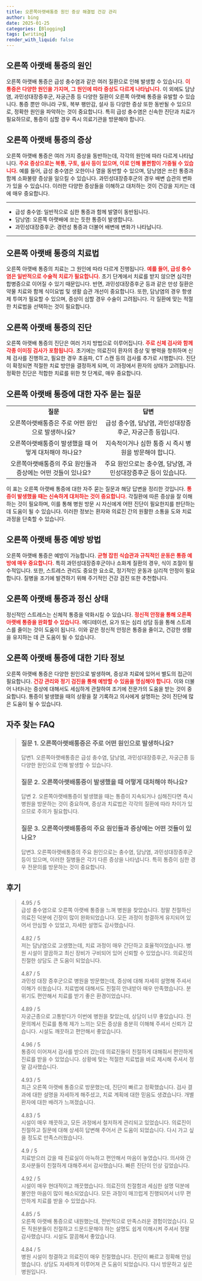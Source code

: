 ```yaml
---
title: 오른쪽아랫배통증 원인 증상 해결법 건강 관리
author: bing
date: 2025-01-25
categories: [Blogging]
tags: [writing]
render_with_liquid: false
---
```



<h2 id='오른쪽아랫배통증의원인'>오른쪽 아랫배 통증의 원인</h2>

<p>오른쪽 아랫배 통증은 급성 충수염과 같은 여러 질환으로 인해 발생할 수 있습니다. <b><span style="color: #ee2323;">이 통증은 다양한 원인을 가지며, 그 원인에 따라 증상도 다르게 나타납니다.</span></b> 이 외에도 담낭염, 과민성대장증후군, 자궁근종 등 다양한 질환이 오른쪽 아랫배 통증을 유발할 수 있습니다. 통증 뿐만 아니라 구토, 복부 팽만감, 설사 등 다양한 증상 또한 동반될 수 있으므로, 정확한 원인을 파악하는 것이 중요합니다. 특히 급성 충수염은 신속한 진단과 치료가 필요하므로, 통증이 심할 경우 즉시 의료기관을 방문해야 합니다.</p>

<h2 id='오른쪽아랫배통증의증상'>오른쪽 아랫배 통증의 증상</h2>

<p>오른쪽 아랫배 통증은 여러 가지 증상을 동반하는데, 각각의 원인에 따라 다르게 나타납니다. <b><span style="color: #ee2323;">주요 증상으로는 복통, 구토, 설사 등이 있으며, 이로 인해 불편함이 가중될 수 있습니다.</span></b> 예를 들어, 급성 충수염은 오한이나 열을 동반할 수 있으며, 담낭염은 쓰린 통증과 함께 소화불량 증상을 일으킬 수 있습니다. 과민성대장증후군의 경우 배변 습관의 변화가 있을 수 있습니다. 이러한 다양한 증상들을 이해하고 대처하는 것이 건강을 지키는 데에 매우 중요합니다.</p>

<hr />

<ul>
    <li>급성 충수염: 일반적으로 심한 통증과 함께 발열이 동반됩니다.</li>
    <li>담낭염: 오른쪽 아랫배에 쏘는 듯한 통증이 발생합니다.</li>
    <li>과민성대장증후군: 경련성 통증과 더불어 배변에 변화가 나타납니다.</li>
</ul>

<hr />

<h2 id='오른쪽아랫배통증의치료법'>오른쪽 아랫배 통증의 치료법</h2>

<p>오른쪽 아랫배 통증의 치료는 그 원인에 따라 다르게 진행됩니다. <b><span style="color: #ee2323;">예를 들어, 급성 충수염은 일반적으로 수술적 치료가 필요합니다.</span></b> 초기 단계에서 치료를 받지 않으면 심각한 합병증으로 이어질 수 있기 때문입니다. 반면, 과민성대장증후군 등과 같은 만성 질환은 약물 치료와 함께 식이요법 및 생활 습관 개선이 중요합니다. 또한, 담낭염의 경우 항생제 투여가 필요할 수 있으며, 증상이 심할 경우 수술이 고려됩니다. 각 질환에 맞는 적절한 치료법을 선택하는 것이 필요합니다.</p>

<h2 id='오른쪽아랫배통증의진단'>오른쪽 아랫배 통증의 진단</h2>

<p>오른쪽 아랫배 통증의 진단은 여러 가지 방법으로 이루어집니다. <b><span style="color: #ee2323;">주로 신체 검사와 함께 각종 이미징 검사가 포함됩니다.</span></b> 초기에는 의료진이 환자의 증상 및 병력을 청취하며 신체 검사를 진행하고, 필요한 경우 초음파, CT 스캔 등의 검사를 추가로 시행합니다. 진단이 확정되면 적절한 치료 방안을 결정하게 되며, 이 과정에서 환자의 상태가 고려됩니다. 정확한 진단은 적합한 치료를 위한 첫 단계로, 매우 중요합니다.</p>

<h2 id='오른쪽아랫배통증자주묻는질문'>오른쪽 아랫배 통증에 대한 자주 묻는 질문</h2>

<table>
    <tr>
        <td style="text-align: center; height: 17px;"><b>질문</b></td>
        <td style="text-align: center; height: 17px;"><b>답변</b></td>
    </tr>
    <tr>
        <td style="text-align: center; height: 17px;">오른쪽아랫배통증은 주로 어떤 원인으로 발생하나요?</td>
        <td style="text-align: center; height: 17px;">급성 충수염, 담낭염, 과민성대장증후군, 자궁근종 등입니다.</td>
    </tr>
    <tr>
        <td style="text-align: center; height: 17px;">오른쪽아랫배통증이 발생했을 때 어떻게 대처해야 하나요?</td>
        <td style="text-align: center; height: 17px;">지속적이거나 심한 통증 시 즉시 병원을 방문해야 합니다.</td>
    </tr>
    <tr>
        <td style="text-align: center; height: 17px;">오른쪽아랫배통증의 주요 원인들과 증상에는 어떤 것들이 있나요?</td>
        <td style="text-align: center; height: 17px;">주요 원인으로는 충수염, 담낭염, 과민성대장증후군 등이 있습니다.</td>
    </tr>
</table>

<p>이 표는 오른쪽 아랫배 통증에 대한 자주 묻는 질문과 해당 답변을 정리한 것입니다. <b><span style="color: #ee2323;">통증이 발생했을 때는 신속하게 대처하는 것이 중요합니다.</span></b> 각질환에 따른 증상을 잘 이해하는 것이 필요하며, 이를 통해 병원 방문 시 자신에게 어떤 진단이 필요한지를 판단하는 데 도움이 될 수 있습니다. 이러한 정보는 환자와 의료진 간의 원활한 소통을 도와 치료 과정을 단축할 수 있습니다.</p>

<h2 id='오른쪽아랫배통증예방방법'>오른쪽 아랫배 통증 예방 방법</h2>

<p>오른쪽 아랫배 통증은 예방이 가능합니다. <b><span style="color: #ee2323;">균형 잡힌 식습관과 규칙적인 운동은 통증 예방에 매우 중요합니다.</span></b> 특히 과민성대장증후군이나 소화계 질환의 경우, 식이 조절이 필수적입니다. 또한, 스트레스 관리도 중요한 요소로, 정기적인 운동과 심리적 안정이 필요합니다. 질병을 조기에 발견하기 위해 주기적인 건강 검진 또한 추천합니다.</p>

<h2 id='오른쪽아랫배통증과정신상태'>오른쪽 아랫배 통증과 정신 상태</h2>

<p>정신적인 스트레스는 신체적 통증을 악화시킬 수 있습니다. <b><span style="color: #ee2323;">정신적 안정을 통해 오른쪽 아랫배 통증을 완화할 수 있습니다.</span></b> 메디테이션, 요가 또는 심리 상담 등을 통해 스트레스를 줄이는 것이 도움이 됩니다. 이와 같은 정신적 안정은 통증을 줄이고, 건강한 생활을 유지하는 데 큰 도움이 될 수 있습니다.</p>

<h2 id='오른쪽아랫배통증기타정보'>오른쪽 아랫배 통증에 대한 기타 정보</h2>

<p>오른쪽 아랫배 통증은 다양한 원인으로 발생하며, 증상과 치료에 있어서 별도의 접근이 필요합니다. <b><span style="color: #ee2323;">건강 관리와 정기 검진을 통해 예방할 수 있음을 명심해야 합니다.</span></b> 이와 더불어 나타나는 증상에 대해서도 세심하게 관찰하여 조기에 전문가의 도움을 받는 것이 중요합니다. 통증이 발생했을 때의 상황을 잘 기록하고 의사에게 설명하는 것이 진단에 많은 도움이 될 수 있습니다.</p>


<h2 id='자주_찾는_FAQ'>자주 찾는 FAQ</h2>
<div itemscope="" itemtype="https://schema.org/FAQPage"> 
<blockquote> 
<div itemscope="" itemprop="mainEntity" itemtype="https://schema.org/Question"> 
<h3 itemprop="name">질문 1. 오른쪽아랫배통증은 주로 어떤 원인으로 발생하나요? </h3> 
<div itemscope="" itemprop="acceptedAnswer" itemtype="https://schema.org/Answer"> 
<span itemprop="text"> 
<p>답변1. 오른쪽아랫배통증은 급성 충수염, 담낭염, 과민성대장증후군, 자궁근종 등 다양한 원인으로 인해 발생할 수 있습니다.</p> 
</span> 
</div> 
</div> 
<div itemscope="" itemprop="mainEntity" itemtype="https://schema.org/Question"> 
<h3 itemprop="name">질문 2. 오른쪽아랫배통증이 발생했을 때 어떻게 대처해야 하나요? </h3> 
<div itemscope="" itemprop="acceptedAnswer" itemtype="https://schema.org/Answer"> 
<span itemprop="text"> 
<p>답변 2. 오른쪽아랫배통증이 발생했을 때는 통증이 지속되거나 심해진다면 즉시 병원을 방문하는 것이 중요하며, 증상과 치료법은 각각의 질환에 따라 차이가 있으므로 주의가 필요합니다.</p> 
</span> 
</div> 
</div> 
<div itemscope="" itemprop="mainEntity" itemtype="https://schema.org/Question"> 
<h3 itemprop="name">질문 3. 오른쪽아랫배통증의 주요 원인들과 증상에는 어떤 것들이 있나요?</h3> 
<div itemscope="" itemprop="acceptedAnswer" itemtype="https://schema.org/Answer"> 
<span itemprop="text"> 
<p>답변3. 오른쪽아랫배통증의 주요 원인으로는 충수염, 담낭염, 과민성대장증후군 등이 있으며, 이러한 질병들은 각기 다른 증상을 나타냅니다. 특히 통증이 심한 경우 전문의를 방문하는 것이 중요합니다.</p> 
</span> 
</div> 
</div> 
</blockquote> 
</div>
<h2 id='후기'>후기</h2>
<div itemscope itemtype="https://schema.org/Product">
  <blockquote>
  <div itemprop="review" itemscope itemtype="https://schema.org/Review">
      <div itemprop="reviewRating" itemscope itemtype="https://schema.org/Rating"> <span itemprop="ratingValue">4.95</span> / <span itemprop="bestRating">5</span> </div>
      <span itemprop="reviewBody">급성 충수염으로 오른쪽 아랫배 통증을 느껴 병원을 찾았습니다. 정말 친절하신 의료진 덕분에 긴장이 많이 완화되었습니다. 모든 과정이 청결하게 유지되어 있어서 안심할 수 있었고, 자세한 설명도 감사했습니다.</span>
  </div>
  <br>
  <div itemprop="review" itemscope itemtype="https://schema.org/Review">
      <div itemprop="reviewRating" itemscope itemtype="https://schema.org/Rating"> <span itemprop="ratingValue">4.82</span> / <span itemprop="bestRating">5</span> </div>
      <span itemprop="reviewBody">저는 담낭염으로 고생했는데, 치료 과정이 매우 간단하고 효율적이었습니다. 병원 시설이 깔끔하고 최신 장비가 구비되어 있어 신뢰할 수 있었습니다. 의료진의 친절한 상담도 큰 도움이 되었습니다.</span>
  </div>
  <br>
  <div itemprop="review" itemscope itemtype="https://schema.org/Review">
      <div itemprop="reviewRating" itemscope itemtype="https://schema.org/Rating"> <span itemprop="ratingValue">4.87</span> / <span itemprop="bestRating">5</span> </div>
      <span itemprop="reviewBody">과민성 대장 증후군으로 병원을 방문했는데, 증상에 대해 자세히 설명해 주셔서 이해가 쉬웠습니다. 치료법에 대해서도 친절히 안내받아 매우 만족했습니다. 분위기도 편안해서 치료를 받기 좋은 환경이었습니다.</span>
  </div>
  <br>
  <div itemprop="review" itemscope itemtype="https://schema.org/Review">
      <div itemprop="reviewRating" itemscope itemtype="https://schema.org/Rating"> <span itemprop="ratingValue">4.89</span> / <span itemprop="bestRating">5</span> </div>
      <span itemprop="reviewBody">자궁근종으로 고통받다가 이번에 병원을 찾았는데, 상담이 너무 좋았습니다. 전문의께서 진료를 통해 제가 느끼는 모든 증상을 충분히 이해해 주셔서 신뢰가 갔습니다. 시설도 깨끗하고 편안해서 좋았습니다.</span>
  </div>
  <br>
  <div itemprop="review" itemscope itemtype="https://schema.org/Review">
      <div itemprop="reviewRating" itemscope itemtype="https://schema.org/Rating"> <span itemprop="ratingValue">4.96</span> / <span itemprop="bestRating">5</span> </div>
      <span itemprop="reviewBody"> 통증이 이어져서 검사를 받으러 갔는데 의료진들이 친절하게 대해줘서 편안하게 진료를 받을 수 있었습니다. 상황에 맞는 적절한 치료법을 바로 제시해 주셔서 정말 감사했습니다.</span>
  </div>
  <br>
  <div itemprop="review" itemscope itemtype="https://schema.org/Review">
      <div itemprop="reviewRating" itemscope itemtype="https://schema.org/Rating"> <span itemprop="ratingValue">4.93</span> / <span itemprop="bestRating">5</span> </div>
      <span itemprop="reviewBody">최근 오른쪽 아랫배 통증으로 방문했는데, 진단이 빠르고 정확했습니다. 검사 결과에 대한 설명을 자세하게 해주셨고, 치료 계획에 대한 믿음도 생겼습니다. 개별 환자에 대한 배려가 느껴졌습니다.</span>
  </div>
  <br>
  <div itemprop="review" itemscope itemtype="https://schema.org/Review">
      <div itemprop="reviewRating" itemscope itemtype="https://schema.org/Rating"> <span itemprop="ratingValue">4.83</span> / <span itemprop="bestRating">5</span> </div>
      <span itemprop="reviewBody">시설이 매우 깨끗하고, 모든 과정에서 철저하게 관리되고 있었습니다. 의료진이 친절하고 질문에 대해 상세히 답변해 주어서 큰 도움이 되었습니다. 다시 가고 싶을 정도로 만족스러웠습니다.</span>
  </div>
  <br>
  <div itemprop="review" itemscope itemtype="https://schema.org/Review">
      <div itemprop="reviewRating" itemscope itemtype="https://schema.org/Rating"> <span itemprop="ratingValue">4.9</span> / <span itemprop="bestRating">5</span> </div>
      <span itemprop="reviewBody">치료받으러 갔을 때 진료실이 아늑하고 편안해서 마음이 놓였습니다. 의사와 간호사분들이 친절하게 대해주셔서 감사했습니다. 빠른 진단이 인상 깊었습니다.</span>
  </div>
  <br>
  <div itemprop="review" itemscope itemtype="https://schema.org/Review">
      <div itemprop="reviewRating" itemscope itemtype="https://schema.org/Rating"> <span itemprop="ratingValue">4.92</span> / <span itemprop="bestRating">5</span> </div>
      <span itemprop="reviewBody">시설이 매우 현대적이고 깨끗했습니다. 의료진의 친절함과 세심한 설명 덕분에 불안한 마음이 많이 해소되었습니다. 모든 과정이 매끄럽게 진행되어서 너무 편안하게 치료를 받을 수 있었습니다.</span>
  </div>
  <br>
  <div itemprop="review" itemscope itemtype="https://schema.org/Review">
      <div itemprop="reviewRating" itemscope itemtype="https://schema.org/Rating"> <span itemprop="ratingValue">4.85</span> / <span itemprop="bestRating">5</span> </div>
      <span itemprop="reviewBody">오른쪽 아랫배 통증으로 내원했는데, 전반적으로 만족스러운 경험이었습니다. 모든 직원분들이 친절하고 드문드문해야 하는 설명도 쉽게 이해시켜 주셔서 정말 감사했습니다. 시설도 깔끔해서 좋았습니다.</span>
  </div>
  <br>
  <div itemprop="review" itemscope itemtype="https://schema.org/Review">
      <div itemprop="reviewRating" itemscope itemtype="https://schema.org/Rating"> <span itemprop="ratingValue">4.84</span> / <span itemprop="bestRating">5</span> </div>
      <span itemprop="reviewBody">병원 시설이 청결하고 의료진이 매우 친절했습니다. 진단이 빠르고 정확해 안심했습니다. 상담도 자세하게 이루어져 큰 도움이 되었습니다. 다시 방문하고 싶은 병원입니다.</span>
  </div>
  </blockquote>
</div>

